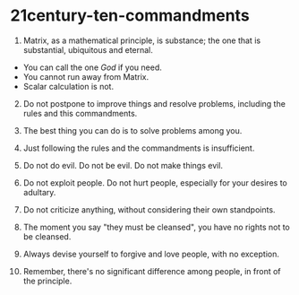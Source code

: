 # 21century-ten-commandments

1. Matrix, as a mathematical principle, is substance; the one that is substantial, ubiquitous and eternal. 
  - You can call the one *God* if you need.
  - You cannot run away from Matrix.
  - Scalar calculation is not.

2. Do not postpone to improve things and resolve problems, including the rules and this commandments. 

3. The best thing you can do is to solve problems among you.

4. Just following the rules and the commandments is insufficient.

5. Do not do evil. Do not be evil. Do not make things evil.

6. Do not exploit people. Do not hurt people, especially for your desires to adultary.

7. Do not criticize anything, without considering their own standpoints.

8. The moment you say "they must be cleansed", you have no rights not to be cleansed. 

9. Always devise yourself to forgive and love people, with no exception.

10. Remember, there's no significant difference among people, in front of the principle. 
